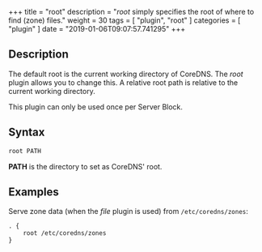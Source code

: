 +++
title = "root"
description = "*root* simply specifies the root of where to find (zone) files."
weight = 30
tags = [ "plugin", "root" ]
categories = [ "plugin" ]
date = "2019-01-06T09:07:57.741295"
+++

## Description

The default root is the current working directory of CoreDNS. The *root* plugin allows you to change
this. A relative root path is relative to the current working directory.

This plugin can only be used once per Server Block.

## Syntax

~~~ txt
root PATH
~~~

**PATH** is the directory to set as CoreDNS' root.

## Examples

Serve zone data (when the *file* plugin is used) from `/etc/coredns/zones`:

~~~ corefile
. {
    root /etc/coredns/zones
}
~~~

